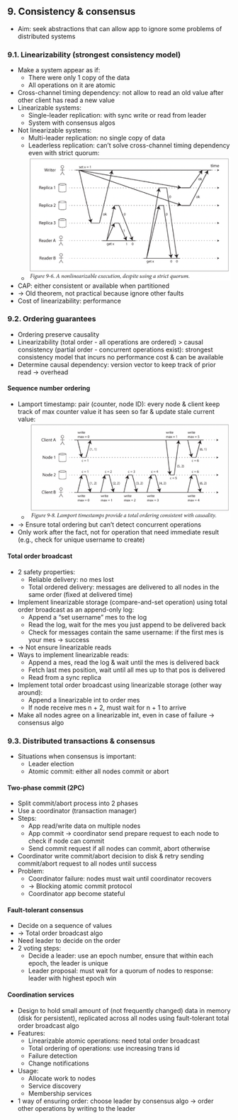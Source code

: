 ## 9. Consistency & consensus
- Aim: seek abstractions that can allow app to ignore some problems of distributed systems
### 9.1. Linearizability (strongest consistency model)
- Make a system appear as if:
  - There were only 1 copy of the data
  - All operations on it are atomic
- Cross-channel timing dependency: not allow to read an old value after other client has read a new value
- Linearizable systems:
  - Single-leader replication: with sync write or read from leader
  - System with consensus algos
- Not linearizable systems:
  - Multi-leader replication: no single copy of data
  - Leaderless replication: can’t solve cross-channel timing dependency even with strict quorum:
  - <img src="./resources/9.6.png" width="500">
- CAP: either consistent or available when partitioned 
- -> Old theorem, not practical because ignore other faults
- Cost of linearizability: performance
### 9.2. Ordering guarantees
- Ordering preserve causality
- Linearizability (total order - all operations are ordered) > causal consistency (partial order - concurrent operations exist): strongest consistency model that incurs no performance cost & can be available
- Determine causal dependency: version vector to keep track of prior read -> overhead
#### Sequence number ordering
- Lamport timestamp: pair (counter, node ID): every node & client keep track of max counter value it has seen so far & update stale current value:
  - <img src="./resources/9.8.png" width="500">
- -> Ensure total ordering but can’t detect concurrent operations
- Only work after the fact, not for operation that need immediate result (e.g., check for unique username to create)
#### Total order broadcast
- 2 safety properties:
  - Reliable delivery: no mes lost
  - Total ordered delivery: messages are delivered to all nodes in the same order (fixed at delivered time)
- Implement linearizable storage (compare-and-set operation) using total order broadcast as an append-only log:
  - Append a “set username” mes to the log
  - Read the log, wait for the mes you just append to be delivered back
  - Check for messages contain the same username: if the first mes is your mes -> success 
- -> Not ensure linearizable reads
- Ways to implement linearizable reads:
  - Append a mes, read the log & wait until the mes is delivered back
  - Fetch last mes position, wait until all mes up to that pos is delivered
  - Read from a sync replica
- Implement total order broadcast using linearizable storage (other way around):
  - Append a linearizable int to order mes
  - If node receive mes n + 2, must wait for n + 1 to arrive
- Make all nodes agree on a linearizable int, even in case of failure -> consensus algo
### 9.3. Distributed transactions & consensus
- Situations when consensus is important:
  - Leader election
  - Atomic commit: either all nodes commit or abort
#### Two-phase commit (2PC)
- Split commit/abort process into 2 phases
- Use a coordinator (transaction manager)
- Steps:
  - App read/write data on multiple nodes
  - App commit -> coordinator send prepare request to each node to check if node can commit
  - Send commit request if all nodes can commit, abort otherwise
- Coordinator write commit/abort decision to disk & retry sending commit/abort request to all nodes until success
- Problem:
  - Coordinator failure: nodes must wait until coordinator recovers 
  - -> Blocking atomic commit protocol
  - Coordinator app become stateful
#### Fault-tolerant consensus
- Decide on a sequence of values 
- -> Total order broadcast algo
- Need leader to decide on the order
- 2 voting steps:
  - Decide a leader: use an epoch number, ensure that within each epoch, the leader is unique
  - Leader proposal: must wait for a quorum of nodes to response: leader with highest epoch win
#### Coordination services
- Design to hold small amount of (not frequently changed) data in memory (disk for persistent), replicated across all nodes using fault-tolerant total order broadcast algo
- Features:
  - Linearizable atomic operations: need total order broadcast
  - Total ordering of operations: use increasing trans id
  - Failure detection
  - Change notifications
- Usage:
  - Allocate work to nodes
  - Service discovery
  - Membership services
- 1 way of ensuring order: choose leader by consensus algo -> order other operations by writing to the leader
